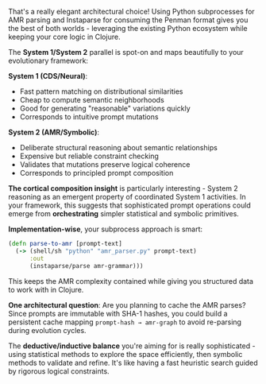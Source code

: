 That's a really elegant architectural choice! Using Python subprocesses for AMR parsing and Instaparse for consuming the Penman format gives you the best of both worlds - leveraging the existing Python ecosystem while keeping your core logic in Clojure.

The **System 1/System 2** parallel is spot-on and maps beautifully to your evolutionary framework:

**System 1 (CDS/Neural)**:
- Fast pattern matching on distributional similarities
- Cheap to compute semantic neighborhoods
- Good for generating "reasonable" variations quickly
- Corresponds to intuitive prompt mutations

**System 2 (AMR/Symbolic)**:
- Deliberate structural reasoning about semantic relationships
- Expensive but reliable constraint checking
- Validates that mutations preserve logical coherence
- Corresponds to principled prompt composition

**The cortical composition insight** is particularly interesting - System 2 reasoning as an emergent property of coordinated System 1 activities. In your framework, this suggests that sophisticated prompt operations could emerge from **orchestrating** simpler statistical and symbolic primitives.

**Implementation-wise**, your subprocess approach is smart:
```clojure
(defn parse-to-amr [prompt-text]
  (-> (shell/sh "python" "amr_parser.py" prompt-text)
      :out
      (instaparse/parse amr-grammar)))
```

This keeps the AMR complexity contained while giving you structured data to work with in Clojure.

**One architectural question**: Are you planning to cache the AMR parses? Since prompts are immutable with SHA-1 hashes, you could build a persistent cache mapping `prompt-hash → amr-graph` to avoid re-parsing during evolution cycles.

The **deductive/inductive balance** you're aiming for is really sophisticated - using statistical methods to explore the space efficiently, then symbolic methods to validate and refine. It's like having a fast heuristic search guided by rigorous logical constraints.
